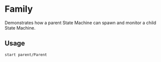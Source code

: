 # Family

Demonstrates how a parent State Machine can spawn and monitor a child State Machine.

## Usage

```
start parent/Parent
```
